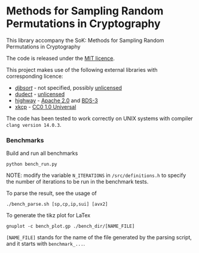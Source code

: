 # Methods for Sampling Random Permutations in Cryptography

This library accompany the SoK: Methods for Sampling Random Permutations in Cryptography

The code is released under the [MIT licence](https://en.wikipedia.org/wiki/MIT_License). 

This project makes use of the following external libraries with corresponding licence:

- [_djbsort_](https://sorting.cr.yp.to/) - not specified, possibly [unlicensed](http://unlicense.org)
- [dudect](https://github.com/oreparaz/dudect) - [unlicensed](http://unlicense.org)
- [highway](https://github.com/google/highway) - [Apache 2.0](http://www.apache.org/licenses/LICENSE-2.0) and [BDS-3](https://en.wikipedia.org/wiki/BSD_licenses)
- [xkcp](https://keccak.team/) - [CC0 1.0 Universal](https://creativecommons.org/publicdomain/zero/1.0/)

The code has been tested to work correctly on UNIX systems with compiler `clang version 14.0.3`.

### Benchmarks

Build and run all benchmarks
```
python bench_run.py
```
NOTE: modify the variable `N_ITERATIONS` in `/src/definitions.h` to specify the number of iterations
to be run in the benchmark tests.

To parse the result, see the usage of
```
./bench_parse.sh [sp,cp,ip,sui] [avx2]
```
To generate the tikz plot for LaTex
```
gnuplot -c bench_plot.gp ./bench_dir/[NAME_FILE]
```
`[NAME_FILE]` stands for the name of the file generated by the parsing script, and it starts with `benchmark_...`.

